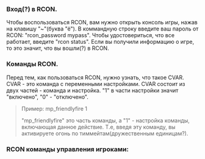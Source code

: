 ### Вход(?) в RCON.
Чтобы воспользоваться RCON, вам нужно открыть консоль игры, нажав на клавишу "~"(буква "ё"). В коммандную строку введите ваш пароль от RCON: "rcon_password mypass". Чтобы удостовериться, что все работает, введите "rcon status". Если вы получили информацию о игре, то это значит, что вы вошли(?) в RCON.

### Команды RCON.
Перед тем, как пользоваться RCON, нужно узнать, что такое CVAR. CVAR - это команда с переменными настройками. CVAR состоит из двух частей - команда и настройка. "1" в части настройки значит "включено", "0" - "отключено".
> Пример: mp_friendlyfire 1
>
> "mp_friendlyfire" это часть команды, а "1" - настройка команды, включающая данное действие. Т.е, введя эту команду, вы активируете огонь по тиммейтам(дружественным единицам?). 

### RCON команды управления игроками:

